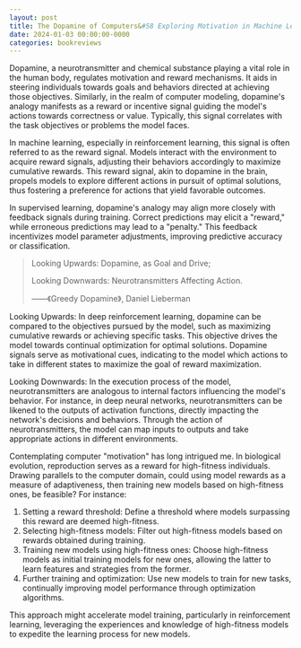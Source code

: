 ```yaml
---
layout: post
title: The Dopamine of Computers&#58 Exploring Motivation in Machine Learning
date: 2024-01-03 00:00:00-0000
categories: bookreviews
---
```


Dopamine, a neurotransmitter and chemical substance playing a vital role in the human body, regulates motivation and reward mechanisms. It aids in steering individuals towards goals and behaviors directed at achieving those objectives. Similarly, in the realm of computer modeling, dopamine's analogy manifests as a reward or incentive signal guiding the model's actions towards correctness or value. Typically, this signal correlates with the task objectives or problems the model faces.

In machine learning, especially in reinforcement learning, this signal is often referred to as the reward signal. Models interact with the environment to acquire reward signals, adjusting their behaviors accordingly to maximize cumulative rewards. This reward signal, akin to dopamine in the brain, propels models to explore different actions in pursuit of optimal solutions, thus fostering a preference for actions that yield favorable outcomes.

In supervised learning, dopamine's analogy may align more closely with feedback signals during training. Correct predictions may elicit a "reward," while erroneous predictions may lead to a "penalty." This feedback incentivizes model parameter adjustments, improving predictive accuracy or classification.

> Looking Upwards: Dopamine, as Goal and Drive;
>
> Looking Downwards: Neurotransmitters Affecting Action.
>
> ——《Greedy Dopamine》, Daniel Lieberman

Looking Upwards: In deep reinforcement learning, dopamine can be compared to the objectives pursued by the model, such as maximizing cumulative rewards or achieving specific tasks. This objective drives the model towards continual optimization for optimal solutions. Dopamine signals serve as motivational cues, indicating to the model which actions to take in different states to maximize the goal of reward maximization.

Looking Downwards: In the execution process of the model, neurotransmitters are analogous to internal factors influencing the model's behavior. For instance, in deep neural networks, neurotransmitters can be likened to the outputs of activation functions, directly impacting the network's decisions and behaviors. Through the action of neurotransmitters, the model can map inputs to outputs and take appropriate actions in different environments.

Contemplating computer "motivation" has long intrigued me. In biological evolution, reproduction serves as a reward for high-fitness individuals. Drawing parallels to the computer domain, could using model rewards as a measure of adaptiveness, then training new models based on high-fitness ones, be feasible? For instance:

1. Setting a reward threshold: Define a threshold where models surpassing this reward are deemed high-fitness.
2. Selecting high-fitness models: Filter out high-fitness models based on rewards obtained during training.
3. Training new models using high-fitness ones: Choose high-fitness models as initial training models for new ones, allowing the latter to learn features and strategies from the former.
4. Further training and optimization: Use new models to train for new tasks, continually improving model performance through optimization algorithms.

This approach might accelerate model training, particularly in reinforcement learning, leveraging the experiences and knowledge of high-fitness models to expedite the learning process for new models.
